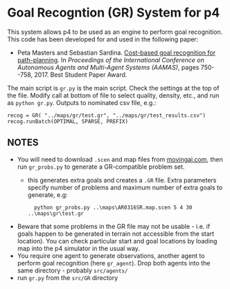 # Goal Recogntion (GR) System for p4 

This system allows p4 to be used as an engine to perform goal recognition. This code has been developed for and used in the following paper:

* Peta Masters and Sebastian Sardina. [Cost-based goal recognition for path-planning](https://dl.acm.org/citation.cfm?id=3091232). In _Proceedings of the International Conference on Autonomous Agents and Multi-Agent Systems (AAMAS)_, pages 750--758, 2017. Best Student Paper Award. 



The main script is `gr.py` is the main script. 
Check the settings at the top of the file. Modify call at bottom of file to select quality, density, etc., and run as `python gr.py`. Outputs to nominated csv file, e.g.:

    recog = GR( "../maps/gr/test.gr", "../maps/gr/test_results.csv")
    recog.runBatch(OPTIMAL, SPARSE, PREFIX)

## NOTES

* You will need to download `.scen` and map files from [movingai.com](https://movingai.com/benchmarks/), then run `gr_probs.py` to generate a GR-compatible problem set.
    * this generates extra goals and creates a `.GR` file. Extra parameters specify number of problems and maximum number of extra goals to generate, e.g:

            python gr_probs.py ..\maps\AR0316SR.map.scen 5 4 30 ..\maps\gr\test.gr

* Beware that some problems in the GR file may not be usable - i.e. if goals happen to be generated in terrain not accessible from the start location). 
You can check particular start and goal locations by loading map into the p4 simulator in the usual way.
* You require one agent to generate observations, another agent to perform goal recognition (here `gr_agent`). Drop both agents into the same directory - probably `src/agents/`
* run `gr.py` from the `src/GR` directory
